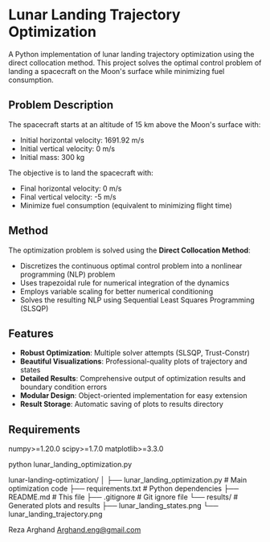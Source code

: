 # Lunar Landing Trajectory Optimization

A Python implementation of lunar landing trajectory optimization using the direct collocation method. This project solves the optimal control problem of landing a spacecraft on the Moon's surface while minimizing fuel consumption.

## Problem Description

The spacecraft starts at an altitude of 15 km above the Moon's surface with:
- Initial horizontal velocity: 1691.92 m/s
- Initial vertical velocity: 0 m/s
- Initial mass: 300 kg

The objective is to land the spacecraft with:
- Final horizontal velocity: 0 m/s
- Final vertical velocity: -5 m/s
- Minimize fuel consumption (equivalent to minimizing flight time)

## Method

The optimization problem is solved using the **Direct Collocation Method**:
- Discretizes the continuous optimal control problem into a nonlinear programming (NLP) problem
- Uses trapezoidal rule for numerical integration of the dynamics
- Employs variable scaling for better numerical conditioning
- Solves the resulting NLP using Sequential Least Squares Programming (SLSQP)

## Features

- **Robust Optimization**: Multiple solver attempts (SLSQP, Trust-Constr)
- **Beautiful Visualizations**: Professional-quality plots of trajectory and states
- **Detailed Results**: Comprehensive output of optimization results and boundary condition errors
- **Modular Design**: Object-oriented implementation for easy extension
- **Result Storage**: Automatic saving of plots to results directory

## Requirements
numpy>=1.20.0
scipy>=1.7.0
matplotlib>=3.3.0

python lunar_landing_optimization.py

lunar-landing-optimization/
│
├── lunar_landing_optimization.py  # Main optimization code
├── requirements.txt               # Python dependencies
├── README.md                     # This file
├── .gitignore                    # Git ignore file
└── results/                      # Generated plots and results
    ├── lunar_landing_states.png
    └── lunar_landing_trajectory.png

Reza Arghand
Arghand.eng@gmail.com

    

